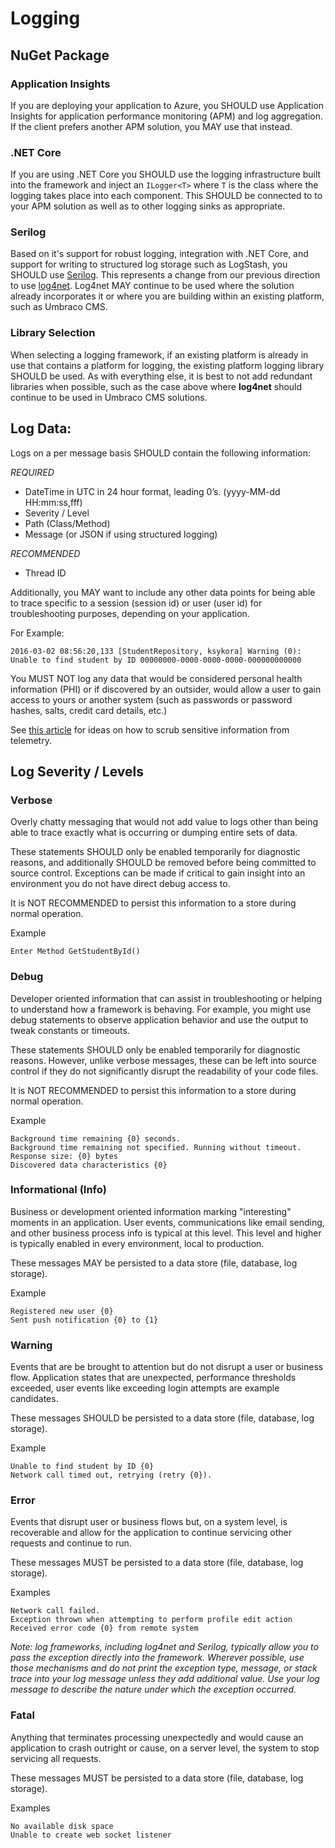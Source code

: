 # Logging

## NuGet Package

### Application Insights

If you are deploying your application to Azure, you SHOULD use Application Insights
for application performance monitoring (APM) and log aggregation. If the client prefers
another APM solution, you MAY use that instead.

### .NET Core

If you are using .NET Core you SHOULD use the logging infrastructure built into the framework
and inject an `ILogger<T>` where `T` is the class where the logging takes place into each
component. This SHOULD be connected to to your APM solution as well as to other logging sinks
as appropriate. 

### Serilog
Based on it's support for robust logging, integration with .NET Core, and support for writing to structured log storage such as LogStash, you SHOULD use [Serilog](https://www.nuget.org/packages/Serilog/).  This represents a change from our previous direction to use [log4net](https://www.nuget.org/packages/log4net/). Log4net MAY continue to be used where the solution already
incorporates it or where you are building within an existing platform, such as Umbraco CMS.

### Library Selection

When selecting a logging framework, if an existing platform is already in use
that contains a platform for logging, the existing platform logging library
SHOULD be used. As with everything else, it is best to not add redundant
libraries when possible, such as the case above where **log4net** should continue
to be used in Umbraco CMS solutions.

## Log Data:

Logs on a per message basis SHOULD contain the following information:

*REQUIRED*
* DateTime in UTC in 24 hour format, leading 0’s. (yyyy-MM-dd HH:mm:ss,fff)
* Severity / Level
* Path (Class/Method)
* Message (or JSON if using structured logging)

*RECOMMENDED*
* Thread ID

Additionally, you MAY want to include any other data points for being able to
trace specific to a session (session id) or user (user id) for troubleshooting
purposes, depending on your application.

For Example:

```
2016-03-02 08:56:20,133 [StudentRepository, ksykora] Warning (0): Unable to find student by ID 00000000-0000-0000-0000-000000000000
```

You MUST NOT log any data that would be considered personal health information
(PHI) or if discovered by an outsider, would allow a user to gain access to
yours or another system (such as passwords or password hashes, salts, credit
card details, etc.)

See [this article](https://rimdev.io/redact-elasticsearch-passwords-from-microsoft-azure-application-insights-using-csharp/) for ideas on how to scrub sensitive information from telemetry.

## Log Severity / Levels

### Verbose

Overly chatty messaging that would not add value to logs other than being able
to trace exactly what is occurring or dumping entire sets of data.

These statements SHOULD only be enabled temporarily for diagnostic reasons, and
additionally SHOULD be removed before being committed to source control.
Exceptions can be made if critical to gain insight into an environment you do
not have direct debug access to.

It is NOT RECOMMENDED to persist this information to a store during normal
operation.

Example

```
Enter Method GetStudentById()
```

### Debug

Developer oriented information that can assist in troubleshooting or helping to
understand how a framework is behaving. For example, you might use debug
statements to observe application behavior and use the output to tweak constants
or timeouts.

These statements SHOULD only be enabled temporarily for diagnostic reasons.
However, unlike verbose messages, these can be left into source control if they
do not significantly disrupt the readability of your code files.

It is NOT RECOMMENDED to persist this information to a store during normal
operation.

Example

```
Background time remaining {0} seconds.
Background time remaining not specified. Running without timeout.
Response size: {0} bytes
Discovered data characteristics {0}
```

### Informational (Info)

Business or development oriented information marking "interesting" moments in an
application.  User events, communications like email sending, and other business
process info is typical at this level.  This level and higher is typically
enabled in every environment, local to production.

These messages MAY be persisted to a data store (file, database, log storage).

Example

```
Registered new user {0}
Sent push notification {0} to {1}
```

### Warning

Events that are be brought to attention but do not disrupt a user or business
flow.  Application states that are unexpected, performance thresholds exceeded,
user events like exceeding login attempts are example candidates.

These messages SHOULD be persisted to a data store (file, database, log
storage).

Example

```
Unable to find student by ID {0}
Network call timed out, retrying (retry {0}).
```

### Error

Events that disrupt user or business flows but, on a system level, is
recoverable and allow for the application to continue servicing other requests
and continue to run.

These messages MUST be persisted to a data store (file, database, log storage).

Examples

```
Network call failed.
Exception thrown when attempting to perform profile edit action
Received error code {0} from remote system
```

*Note: log frameworks, including log4net and Serilog, typically allow you to
pass the exception directly into the framework. Wherever possible, use those
mechanisms and do not print the exception type, message, or stack trace into
your log message unless they add additional value. Use your log message to
describe the nature under which the exception occurred.*

### Fatal

Anything that terminates processing unexpectedly and would cause an application
to crash outright or cause, on a server level, the system to stop servicing all
requests.

These messages MUST be persisted to a data store (file, database, log storage).

Examples

```
No available disk space
Unable to create web socket listener
```
